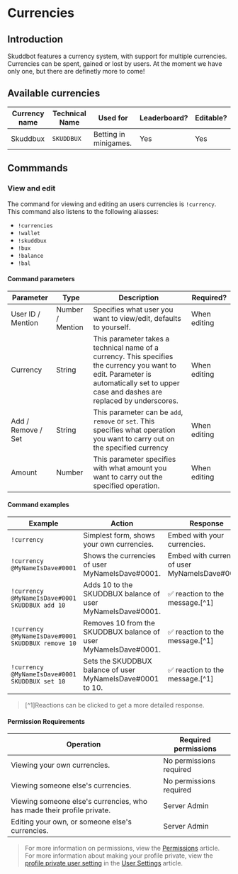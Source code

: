 # Currencies

## Introduction
Skuddbot features a currency system, with support for multiple currencies. Currencies can be spent, gained or lost by users.
At the moment we have only one, but there are definetly more to come! 

## Available currencies
| Currency name | Technical Name | Used for              | Leaderboard? | Editable? |
|---------------|----------------|-----------------------|--------------|-----------|
| Skuddbux      | `SKUDDBUX`     | Betting in minigames. | Yes          | Yes       |
## Commmands
### View and edit
The command for viewing and editing an users currencies is `!currency`.   
This command also listens to the following aliasses:
- `!currencies`
- `!wallet`
- `!skuddbux`
- `!bux`
- `!balance`
- `!bal`

#### Command parameters
| Parameter          | Type             | Description                                                                                                                                                                             | Required?    |
|--------------------|------------------|-----------------------------------------------------------------------------------------------------------------------------------------------------------------------------------------|--------------|
| User ID / Mention  | Number / Mention | Specifies what user you want to view/edit, defaults to yourself.                                                                                                                        | When editing |
| Currency           | String           | This parameter takes a technical name of a currency. This specifies the currency you want to edit. Parameter is automatically set to upper case and dashes are replaced by underscores. | When editing |
| Add / Remove / Set | String           | This parameter can be `add`, `remove` or `set`. This specifies what operation you want to carry out on the specified currency                                                           | When editing |
| Amount             | Number           | This parameter specifies with what amount you want to carry out the specified operation.                                                                                                | When editing |
#### Command examples
| Example                                           | Action                                                          | Response                                         |
|---------------------------------------------------|-----------------------------------------------------------------|--------------------------------------------------|
| `!currency`                                       | Simplest form, shows your own currencies.                       | Embed with your currencies.                      |
| `!currency @MyNameIsDave#0001`                    | Shows the currencies of user MyNameIsDave#0001.                 | Embed with currencies of user MyNameIsDave#0001. |
| `!currency @MyNameIsDave#0001 SKUDDBUX add 10`    | Adds 10 to the SKUDDBUX balance of user MyNameIsDave#0001.      | ✅ reaction to the message.[^1]                   |
| `!currency @MyNameIsDave#0001 SKUDDBUX remove 10` | Removes 10 from the SKUDDBUX balance of user MyNameIsDave#0001. | ✅ reaction to the message.[^1]                   |
| `!currency @MyNameIsDave#0001 SKUDDBUX set 10`    | Sets the SKUDDBUX balance of user MyNameIsDave#0001 to 10.      | ✅ reaction to the message.[^1]                   |
> [^1]Reactions can be clicked to get a more detailed response.

#### Permission Requirements
| Operation                                                              | Required permissions    |
|------------------------------------------------------------------------|-------------------------|
| Viewing your own currencies.                                           | No permissions required |
| Viewing someone else's currencies.                                     | No permissions required |
| Viewing someone else's currencies, who has made their profile private. | Server Admin            |
| Editing your own, or someone else's currencies.                        | Server Admin            |
> For more information on permissions, view the [Permissions](/Systems/permissions.md) article.  
> For more information about making your profile private, view the [profile private user setting](user-settings.md#profile-private) in the [User Settings](user-settings.md) article.






